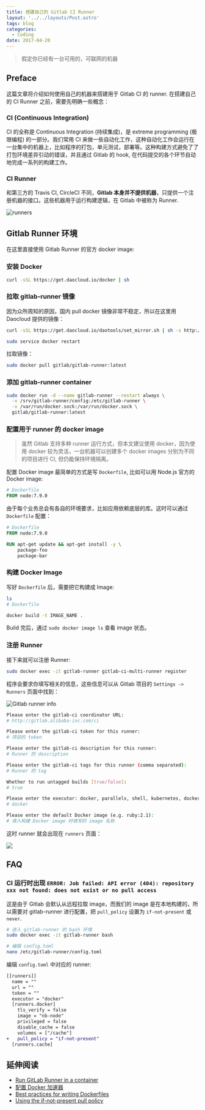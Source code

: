 ```yaml
---
title: 搭建自己的 Gitlab CI Runner
layout: '../../layouts/Post.astro'
tags: blog
categories:
  - Coding
date: 2017-04-20
---
```




> 假定你已经有一台可用的，可联网的机器

## Preface

这篇文章将介绍如何使用自己的机器来搭建用于 Gitlab CI 的 runner.  在搭建自己的 CI Runner 之前，需要先明确一些概念：

### CI (Continuous Integration)

CI 的全称是 Continuous Integration (持续集成)，是 extreme programming (极限编程) 的一部分。我们常用 CI 来做一些自动化工作，这种自动化工作会运行在一台集中的机器上，比如程序的打包，单元测试，部署等。这种构建方式避免了了打包环境差异引动的错误，并且通过 Gitlab 的 hook, 在代码提交的各个环节自动地完成一系列的构建工作。

### CI Runner

和第三方的 Travis CI, CircleCI 不同，**Gitlab 本身并不提供机器**，只提供一个注册机器的接口。这些机器用于运行构建逻辑，在 Gitlab 中被称为 Runner.

![runners](https://gbstatic.djyde.com/assets/006tNc79gy1fet5ffxwglj31ac0y2wj8.jpg)

## Gitlab Runner 环境

在这里直接使用 Gitlab Runner 的官方 docker image:

### 安装 Docker

```bash
curl -sSL https://get.daocloud.io/docker | sh
```

### 拉取 gitlab-runner 镜像

因为众所周知的原因，国内 pull docker 镜像非常不稳定，所以在这里用 Daocloud 提供的镜像：

```bash
curl -sSL https://get.daocloud.io/daotools/set_mirror.sh | sh -s http://718dbf2d.m.daocloud.io

sudo service docker restart
```

拉取镜像：

```bash
sudo docker pull gitlab/gitlab-runner:latest
```

### 添加 gitlab-runner container

```bash
sudo docker run -d --name gitlab-runner --restart always \
  -v /srv/gitlab-runner/config:/etc/gitlab-runner \
  -v /var/run/docker.sock:/var/run/docker.sock \
  gitlab/gitlab-runner:latest
```

### 配置用于 runner 的 docker image

> 虽然 Gitlab 支持多种 runner 运行方式，但本文建议使用 docker，因为使用 docker 较为灵活，一台机器可以创建多个 docker images 分别为不同的项目进行 CI, 但仍能保持环境隔离。

配置 Docker image 最简单的方式是写 `Dockerfile`, 比如可以用 Node.js 官方的 Docker image:

```dockerfile
# Dockerfile
FROM node:7.9.0
```

由于每个业务总会有各自的环境要求，比如应用依赖底层的库。这时可以通过 `Dockerfile` 配置：

```dockerfile
# Dockerfile
FROM node:7.9.0

RUN apt-get update && apt-get install -y \
	package-foo
	package-bar
```

### 构建 Docker Image

写好 `Dockerfile` 后，需要把它构建成 Image:

```bash
ls
# Dockerfile

docker build -t IMAGE_NAME .
```

Build 完后，通过 `sudo docker image ls` 查看 image 状态。

### 注册 Runner

接下来就可以注册 Runner:

```bash
sudo docker exec -it gitlab-runner gitlab-ci-multi-runner register
```

程序会要求你填写相关的信息，这些信息可以从 Gitlab 项目的 `Settings -> Runners` 页面中找到：

![Gitlab runner info](https://gbstatic.djyde.com/assets/006tNc79gy1fetavn7r0lj319u0os78u.jpg)

```bash
Please enter the gitlab-ci coordinator URL:
# http://gitlab.alibaba-inc.com/ci

Please enter the gitlab-ci token for this runner:
# 项目的 token

Please enter the gitlab-ci description for this runner:
# Runner 的 description

Please enter the gitlab-ci tags for this runner (comma separated):
# Runner 的 tag

Whether to run untagged builds [true/false]:
# true

Please enter the executor: docker, parallels, shell, kubernetes, docker-ssh, ssh, virtualbox, docker+machine, docker-ssh+machine:
# docker

Please enter the default Docker image (e.g. ruby:2.1):
# 填入构建 Docker image 时填写的 image 名称
```

这时 runner 就会出现在 `runners` 页面：

![](https://gbstatic.djyde.com/assets/006tNc79gy1fetbnh1e12j310008qdgs.jpg)

## FAQ

### CI 运行时出现 `ERROR: Job failed: API error (404): repository xxx not found: does not exist or no pull access`

这是由于 Gitlab 会默认从远程拉取 image，而我们的 image 是在本地构建的，所以需要对 gitlab-runner 进行配置，把 `pull_policy` 设置为 `if-not-present` 或 `never`.

```bash
# 进入 gitlab-runner 的 bash 环境
sudo docker exec -it gitlab-runner bash

# 编辑 config.toml
nano /etc/gitlab-runner/config.toml
```

编辑 `config.toml` 中对应的 runner:

```diff
[[runners]]
  name = ""
  url = ""
  token = ""
  executor = "docker"
  [runners.docker]
    tls_verify = false
    image = "nb-node"
    privileged = false
    disable_cache = false
    volumes = ["/cache"]
+   pull_policy = "if-not-present"
  [runners.cache]
```

## 延伸阅读

- [Run GitLab Runner in a container](https://docs.gitlab.com/runner/install/docker.html)
- [配置 Docker 加速器](https://www.daocloud.io/mirror#accelerator-doc)
- [Best practices for writing Dockerfiles](https://docs.docker.com/engine/userguide/eng-image/dockerfile_best-practices/)
- [Using the if-not-present pull policy](https://docs.gitlab.com/runner/executors/docker.html#using-the-if-not-present-pull-policy)